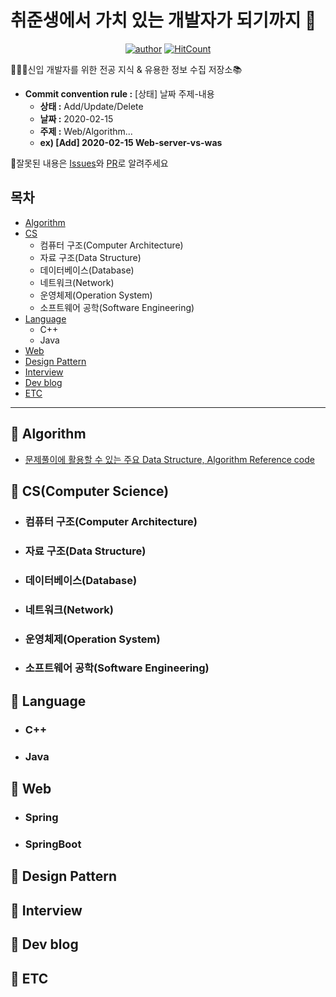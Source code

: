 # 취준생에서 가치 있는 개발자가 되기까지 💪

<div align=center>
<!-- HitCount: http://hits.dwyl.io/ -->

[![author](https://img.shields.io/badge/author-doorisopen-007ec6.svg?style=flat-square)](https://github.com/doorisopen/developers-library)
[![HitCount](http://hits.dwyl.com/doorisopen/https://githubcom/doorisopen/developers-library.svg)](http://hits.dwyl.com/doorisopen/https://githubcom/doorisopen/developers-library)

</div>

👨🏻‍💻신입 개발자를 위한 전공 지식 & 유용한 정보 수집 저장소📚

* __Commit convention rule :__ [상태] 날짜 주제-내용
  + __상태 :__ Add/Update/Delete
  + __날짜 :__ 2020-02-15
  + __주제 :__ Web/Algorithm...
  + __ex) [Add] 2020-02-15 Web-server-vs-was__

  
📢잘못된 내용은 [Issues](https://github.com/doorisopen/developers-library/issues)와 [PR](https://github.com/doorisopen/developers-library/pulls)로 알려주세요

<!-- 디렉토리 구조 예시
```sh
├─Github
│  │  README.md
│  ├─docs
│  │      01-git-설치.md
│  │      02-github-회원가입.md
│  └─images
│          demun-001.jpg
│          demun-002.jpg
├─Javascript
│  │  README.md
│  ├─docs
│  └─images
└─Sublimetext
   │  README.md
   │  Sublime Text 3.zip
   ├─docs
   │      01-프로그램-설치.md
   │      02-플러그인-설치.md
   └─images
           demun-024.jpg
           demun-025.jpg
```
-->
## 목차
* [Algorithm](https://github.com/doorisopen/developers-library#-algorithm)
* [CS](https://github.com/doorisopen/developers-library#-cscomputer-science)
  + 컴퓨터 구조(Computer Architecture)
  + 자료 구조(Data Structure)
  + 데이터베이스(Database)
  + 네트워크(Network)
  + 운영체제(Operation System)
  + 소프트웨어 공학(Software Engineering)
* [Language](https://github.com/doorisopen/developers-library#-Language)
  + C++
  + Java
* [Web](https://github.com/doorisopen/developers-library#-Web)
* [Design Pattern](https://github.com/doorisopen/developers-library#-Design-Pattern)
* [Interview](https://github.com/doorisopen/developers-library#-Interview)
* [Dev blog](https://github.com/doorisopen/developers-library#-dev-blog)
* [ETC](https://github.com/doorisopen/developers-library#-ETC)
<hr />

## 📍 Algorithm
* [문제풀이에 활용할 수 있는 주요 Data Structure, Algorithm Reference code](https://swexpertacademy.com/main/code/referenceCode/referenceCodeList.do?)

## 📍 CS(Computer Science)
* ### 컴퓨터 구조(Computer Architecture)

* ### 자료 구조(Data Structure)

* ### 데이터베이스(Database)

* ### 네트워크(Network)

* ### 운영체제(Operation System)

* ### 소프트웨어 공학(Software Engineering)

## 📍 Language
* ### C++
  
* ### Java

## 📍 Web
* ### Spring
  
* ### SpringBoot

## 📍 Design Pattern

## 📍 Interview

## 📍 Dev blog

## 📍 ETC